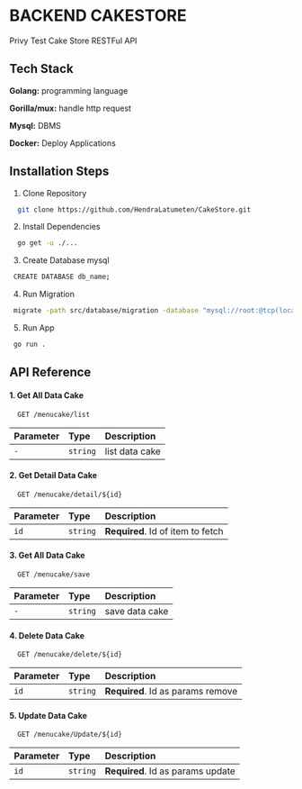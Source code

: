 
# BACKEND CAKESTORE

Privy Test Cake Store RESTFul API


## Tech Stack

**Golang:** programming language


**Gorilla/mux:** handle http request

**Mysql:** DBMS

**Docker:** Deploy Applications




## Installation Steps

1. Clone Repository
```bash
  git clone https://github.com/HendraLatumeten/CakeStore.git
```
2. Install Dependencies
```bash
  go get -u ./...
```
3. Create Database mysql
```bash
 CREATE DATABASE db_name;
```
4. Run Migration
```bash
 migrate -path src/database/migration -database "mysql://root:@tcp(localhost:3306)/db_name" up
```
5. Run App
```bash
 go run .
```





## API Reference

#### 1. Get All Data Cake

```http
  GET /menucake/list
```

| Parameter | Type     | Description                |
| :-------- | :------- | :------------------------- |
| `-` | `string` | list data cake|

#### 2. Get Detail Data Cake

```http
  GET /menucake/detail/${id}
```

| Parameter | Type     | Description                       |
| :-------- | :------- | :-------------------------------- |
| `id`      | `string` | **Required**. Id of item to fetch |

#### 3. Get All Data Cake

```http
  GET /menucake/save
```

| Parameter | Type     | Description                |
| :-------- | :------- | :------------------------- |
| `-` | `string` | save data cake |

#### 4. Delete Data Cake

```http
  GET /menucake/delete/${id}
```

| Parameter | Type     | Description                       |
| :-------- | :------- | :-------------------------------- |
| `id`      | `string` | **Required**. Id as params remove

 
 #### 5. Update Data Cake

```http
  GET /menucake/Update/${id}
```

| Parameter | Type     | Description                       |
| :-------- | :------- | :-------------------------------- |
| `id`      | `string` | **Required**. Id as params update

 
